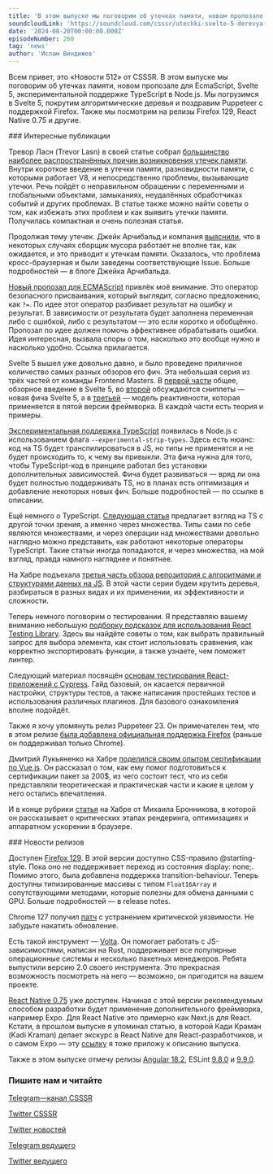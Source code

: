 ```yaml
---
title: 'В этом выпуске мы поговорим об утечках памяти, новом пропозале для ECMAScript, Svelte 5, экспериментальной поддержке TypeScript в Node.js. Мы погрузимся в Svelte 5, покрутим алгоритмические деревья и поздравим Puppeteer с поддержкой Firefox. Также мы посмотрим на релизы Firefox 129, React Native 0.75 и другие.'
soundcloudLink: 'https://soundcloud.com/csssr/utechki-svelte-5-derevya-puppeteer-s-podderzhkoy-firefox-firefox-129-react-native-075'
date: '2024-08-20T00:00:00.000Z'
episodeNumber: 260
tag: 'news'
author: 'Ислам Виндижев'
---
```


Всем привет, это «Новости 512» от CSSSR. В этом выпуске мы поговорим об утечках памяти, новом пропозале для EcmaScript, Svelte 5, экспериментальной поддержке TypeScript в Node.js. Мы погрузимся в Svelte 5, покрутим алгоритмические деревья и поздравим Puppeteer с поддержкой Firefox. Также мы посмотрим на релизы Firefox 129, React Native 0.75 и другие.

<ParagraphWithImage imageName="laptopNews" >
  ### Интересные публикации

Тревор Ласн (Trevor Lasn) в своей статье собрал [большинство наиболее распространённых причин возникновения утечек памяти](https://www.trevorlasn.com/blog/common-causes-of-memory-leaks-in-javascript). Внутри короткое введение в утечки памяти, разновидности памяти, с которыми работает V8, и непосредственно проблемы, вызывающие утечки. Речь пойдёт о неправильном обращении с переменными и глобальными объектами, замыканиях, неудалённых обработчиках событий и других проблемах. В статье также можно найти советы о том, как избежать этих проблем и как выявить утечки памяти. Получилась компактная и очень полезная статья.
</ParagraphWithImage>

Продолжая тему утечек. Джейк Арчибальд и компания [выяснили](https://jakearchibald.com/2024/garbage-collection-and-closures/), что в некоторых случаях сборщик мусора работает не вполне так, как ожидается, и это приводит к утечкам памяти. Оказалось, что проблема кросс-браузерная и были заведены соответствующие Issue. Больше подробностей — в блоге Джейка Арчибальда.

[Новый пропозал для ECMAScript](https://github.com/arthurfiorette/proposal-safe-assignment-operator) привлёк моё внимание. Это оператор безопасного присваивания, который выглядит, согласно предложению, как `?=`. По идее этот оператор разбивает результат на ошибку и результат. В зависимости от результата будет заполнена переменная либо с ошибкой, либо с результатом — это если коротко и обобщённо. Пропозал по идее должен помочь эффективнее обрабатывать ошибки. Идея интересная, вызвала споры о том, насколько это вообще нужно и насколько удобно. Ссылка прилагается.

Svelte 5 вышел уже довольно давно, и было проведено приличное количество самых разных обзоров его фич. Эта небольшая серия из трёх частей от команды Frontend Masters. В [первой части](https://frontendmasters.com/blog/introducing-svelte-5/) общее, обзорное введение в Svelte 5, во [второй](https://frontendmasters.com/blog/snippets-in-svelte-5/) обсуждаются сниппеты — новая фича Svelte 5, а в [третьей](https://frontendmasters.com/blog/fine-grained-reactivity-in-svelte-5/) — модель реактивности, которая применяется в пятой версии фреймворка. В каждой части есть теория и примеры.

[Экспериментальная поддержка TypeScript](https://socket.dev/blog/node-js-adds-experimental-support-for-typescript) появилась в Node.js с использованием флага `--experimental-strip-types`. Здесь есть нюанс: код на TS будет транспилироваться в JS, но типы не применятся и не будет происходить то, к чему вы привыкли. Эта фича нужна для того, чтобы TypeScript-код в принципе работал без установки дополнительных зависимостей. Фича будет развиваться — вряд ли она будет полностью поддерживать TS, но в планах есть оптимизация и добавление некоторых новых фич. Больше подробностей — по ссылке в описании.

Ещё немного о TypeScript. [Следующая статья](https://www.rob.directory/blog/a-different-way-to-think-about-typescript) предлагает взгляд на TS с другой точки зрения, а именно через множества. Типы сами по себе являются множествами, и через операции над множествами довольно наглядно можно представить, как работают некоторые операторы TypeScript. Такие статьи иногда попадаются, и через множества, на мой взгляд, правда намного нагляднее и понятнее.

На Хабре подъехала [третья часть обзора репозитория с алгоритмами и структурами данных на JS](https://habr.com/ru/companies/timeweb/articles/832402/). В этой части серии будем крутить деревья, разбираться в разных видах и их применении, их эффективности и сложности.

Теперь немного поговорим о тестировании. Я представляю вашему вниманию небольшую [подборку подсказок для использования React Testing Library](https://spin.atomicobject.com/react-testing-library-unit-tests/). Здесь вы найдёте советы о том, как выбрать правильный запрос для выбора элемента, как стоит использовать сравнения, как корректно экспортировать функции, а также узнаете, чем поможет линтер.

Следующий материал посвящён [основам тестирования React-приложений с Cypress](https://habr.com/ru/companies/otus/articles/831904/). Гайд базовый, он касается первичной настройки, структуры тестов, а также написания  простейших тестов и использования различных плагинов. Для базового ознакомления вполне подойдёт.

Также я хочу упомянуть релиз Puppeteer 23. Он примечателен тем, что в этом релизе [была добавлена официальная поддержка Firefox](https://hacks.mozilla.org/2024/08/puppeteer-support-for-firefox/) (раньше он поддерживал только Chrome).

Дмитрий Лукьяненко на Хабре [поделился своим опытом сертификации по Vue.js](https://habr.com/ru/articles/832992/). Он рассказал о том, как ему помог подготовиться к сертификации пакет за 200$, из чего состоит тест, что из себя представляли теоретическая и практическая части и какие в целом у него остались впечатления.

И в конце рубрики [статья](https://habr.com/ru/articles/834184/) на Хабре от Михаила Бронникова, в которой он рассказывает о критических этапах рендеринга, оптимизациях и аппаратном ускорении в браузере.

<ParagraphWithImage imageName="manWithLaptop">
  ### Новости релизов

Доступен [Firefox 129](https://developer.mozilla.org/en-US/docs/Mozilla/Firefox/Releases/129). В этой версии доступно CSS-правило @starting-style. Пока оно не поддерживает переход из состояния display: none;. Помимо этого, была добавлена поддержка transition-behaviour. Теперь доступны типизированные массивы с типом `Float16Array` и сопутствующими методами, которые полезны для обмена данными с GPU. Больше подробностей — в release notes.
</ParagraphWithImage>

Chrome 127 получил [патч](https://chromereleases.googleblog.com/2024/07/stable-channel-update-for-desktop_30.html) с устранением критической уязвимости. Не забудьте накатить обновление.

Есть такой инструмент — [Volta](https://volta.sh/). Он помогает работать с JS-зависимостями, написан на Rust, поддерживает все популярные операционные системы и несколько пакетных менеджеров. Ребята выпустили версию 2.0 своего инструмента. Это прекрасная возможность посмотреть на него — возможно, он пригодится на вашем проекте.

[React Native 0.75](https://reactnative.dev/blog/2024/08/12/release-0.75) уже доступен. Начиная с этой версии рекомендуемым способом разработки будет применение дополнительного фреймворка, например Expo. Для React Native это примерно как Next.js для React. Кстати, в прошлом выпуске я упоминал статью, в которой Кади Краман (Kadi Kraman) делает экскурс в React Native для React-разработчиков, и о самом Expo — эту [ссылку](https://expo.dev/blog/from-web-to-native-with-react) я тоже приложу к описанию выпуска.

Также в этом выпуске отмечу релизы [Angular 18.2](https://github.com/angular/angular/releases/tag/18.2.0), ESLint [9.8.0](https://eslint.org/blog/2024/07/eslint-v9.8.0-released/) и [9.9.0](https://eslint.org/blog/2024/07/eslint-v9.9.0-released/).

  ### Пишите нам и читайте
  [Telegram—канал CSSSR](https://t.me/csssr)

  [Twitter CSSSR](https://twitter.com/csssr_dev)

  [Twitter новостей](https://twitter.com/csssr_news)

  [Telegram ведущего](https://t.me/Vindizh)

  [Twitter ведущего](https://twitter.com/Vindizh)
